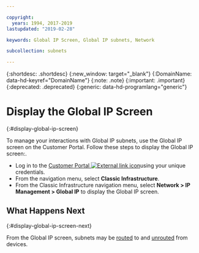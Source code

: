 ```yaml
---

copyright:
  years: 1994, 2017-2019
lastupdated: "2019-02-28"

keywords: Global IP Screen, Global IP subnets, Network

subcollection: subnets

---
```


{:shortdesc: .shortdesc}
{:new_window: target="_blank"}
{:DomainName: data-hd-keyref="DomainName"}
{:note: .note}
{:important: .important}
{:deprecated: .deprecated}
{:generic: data-hd-programlang="generic"}

# Display the Global IP Screen
{:#display-global-ip-screen}

To manage your interactions with Global IP subnets, use the Global IP screen on the Customer Portal. Follow these steps to display the Global IP screen:.

* Log in to the [Customer Portal ![External link icon](../../icons/launch-glyph.svg "External link icon")](https://{DomainName}/)using your unique credentials.
* From the navigation menu, select **Classic Infrastructure**.
* From the Classic Infrastructure navigation menu, select **Network > IP Management > Global IP** to display the Global IP screen.

## What Happens Next
{:#display-global-ip-screen-next}

From the Global IP screen, subnets may be [routed](/docs/infrastructure/subnets?topic=subnets-route-global-ip-address-device#route-global-ip-address-device) to and [unrouted](/docs/infrastructure/subnets?topic=subnets-unroute-global-ip-address#unroute-global-ip-address) from devices.
